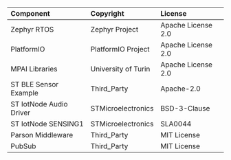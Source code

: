 | Component                                | Copyright            | License             |
|:---------                                |:-------              |:--------------------|
| Zephyr RTOS                              | Zephyr Project       | Apache License 2.0  |
| PlatformIO                               | PlatformIO Project   | Apache License 2.0  |
| MPAI Libraries                           | University of Turin  | Apache License 2.0  |
| ST BLE Sensor Example                    | Third_Party          | Apache-2.0          |
| ST IotNode Audio Driver                  | STMicroelectronics   | BSD-3-Clause        |
| ST IotNode SENSING1                      | STMicroelectronics   | SLA0044             |
| Parson Middleware                        | Third_Party          | MIT License         |
| PubSub                                   | Third_Party          | MIT License         |